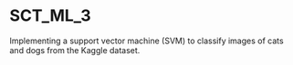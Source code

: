 # SCT_ML_3
Implementing a support vector machine (SVM) to classify images of cats and dogs from the Kaggle dataset.
